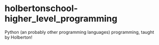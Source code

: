 # holbertonschool-higher_level_programming
Python (an probably other programming languages) programming, taught by Holberton!
